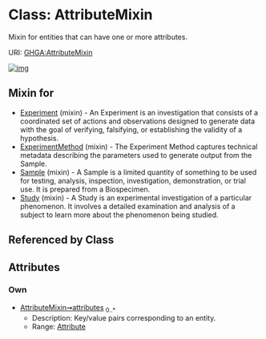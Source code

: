 
# Class: AttributeMixin


Mixin for entities that can have one or more attributes.

URI: [GHGA:AttributeMixin](https://w3id.org/GHGA/AttributeMixin)


[![img](https://yuml.me/diagram/nofunky;dir:TB/class/[Attribute]<attributes%200..*-++[AttributeMixin],[Study]uses%20-.->[AttributeMixin],[Sample]uses%20-.->[AttributeMixin],[ExperimentMethod]uses%20-.->[AttributeMixin],[Experiment]uses%20-.->[AttributeMixin],[Study],[Sample],[ExperimentMethod],[Experiment],[Attribute])](https://yuml.me/diagram/nofunky;dir:TB/class/[Attribute]<attributes%200..*-++[AttributeMixin],[Study]uses%20-.->[AttributeMixin],[Sample]uses%20-.->[AttributeMixin],[ExperimentMethod]uses%20-.->[AttributeMixin],[Experiment]uses%20-.->[AttributeMixin],[Study],[Sample],[ExperimentMethod],[Experiment],[Attribute])

## Mixin for

 * [Experiment](Experiment.md) (mixin)  - An Experiment is an investigation that consists of a coordinated set of actions and observations designed to generate data with the goal of verifying, falsifying, or establishing the validity of a hypothesis.
 * [ExperimentMethod](ExperimentMethod.md) (mixin)  - The Experiment Method captures technical metadata describing the parameters used to generate output from the Sample.
 * [Sample](Sample.md) (mixin)  - A Sample is a limited quantity of something to be used for testing, analysis, inspection, investigation, demonstration, or trial use.  It is prepared from a Biospecimen.
 * [Study](Study.md) (mixin)  - A Study is an experimental investigation of a particular phenomenon. It involves a detailed examination and analysis of a subject to learn more about the phenomenon being studied.

## Referenced by Class


## Attributes


### Own

 * [AttributeMixin➞attributes](AttributeMixin_attributes.md)  <sub>0..\*</sub>
     * Description: Key/value pairs corresponding to an entity.
     * Range: [Attribute](Attribute.md)
